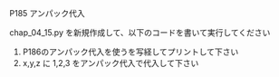 P185 アンパック代入

chap_04_15.py を新規作成して、以下のコードを書いて実行してください

1. P186のアンパック代入を使うを写経してプリントして下さい
1. x,y,z に 1,2,3 をアンパック代入で代入して下さい



